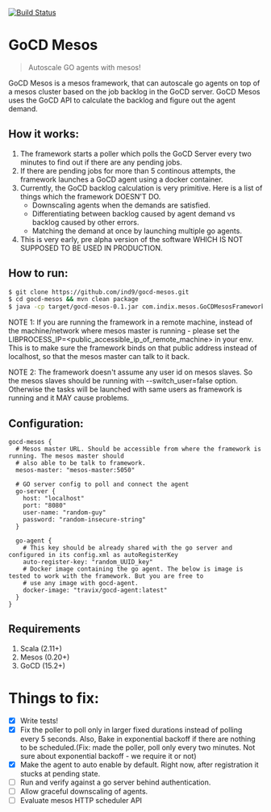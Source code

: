 [![Build Status](https://snap-ci.com/ind9/gocd-mesos/branch/master/build_image)](https://snap-ci.com/ind9/gocd-mesos/branch/master)

GoCD Mesos
==========
> Autoscale GO agents with mesos!

GoCD Mesos is a mesos framework, that can autoscale go agents on top of a mesos cluster based on the job backlog in the GoCD server. GoCD Mesos uses the GoCD API to calculate the backlog and figure out the agent demand.

How it works:
-------------
1. The framework starts a poller which polls the GoCD Server every two minutes to find out if there are any pending jobs.
2. If there are pending jobs for more than 5 continous attempts, the framework launches a GoCD agent using a docker container.
3. Currently, the GoCD backlog calculation is very primitive. Here is a list of things which the framework DOESN'T DO.
    - Downscaling agents when the demands are satisfied.
    - Differentiating between backlog caused by agent demand vs backlog caused by other errors.
    - Matching the demand at once by launching multiple go agents. 
4. This is very early, pre alpha version of the software WHICH IS NOT SUPPOSED TO BE USED IN PRODUCTION.


How to run:
-----------
```bash
$ git clone https://github.com/ind9/gocd-mesos.git
$ cd gocd-mesos && mvn clean package
$ java -cp target/gocd-mesos-0.1.jar com.indix.mesos.GoCDMesosFramework path/to/framework.conf
```

NOTE 1: If you are running the framework in a remote machine, instead of the machine/network where mesos master is running - please set the LIBPROCESS_IP=<public_accessible_ip_of_remote_machine> in your env. This is to make sure the framework binds on that public address instead of localhost, so that the mesos master can talk to it back. 

NOTE 2: The framework doesn't assume any user id on mesos slaves. So the mesos slaves should be running with --switch_user=false option. Otherwise the tasks will be launched with same users as framework is running and it MAY cause problems. 

Configuration:
--------------
```
gocd-mesos {
  # Mesos master URL. Should be accessible from where the framework is running. The mesos master should
  # also able to be talk to framework. 
  mesos-master: "mesos-master:5050"

  # GO server config to poll and connect the agent
  go-server {
    host: "localhost"
    port: "8080"
    user-name: "random-guy"
    password: "random-insecure-string"
  }

  go-agent {
    # This key should be already shared with the go server and configured in its config.xml as autoRegisterKey
    auto-register-key: "random_UUID_key"
    # Docker image containing the go agent. The below is image is tested to work with the framework. But you are free to
    # use any image with gocd-agent.
    docker-image: "travix/gocd-agent:latest"
  }
}
```

Requirements
------------

1. Scala (2.11+)
2. Mesos (0.20+)
3. GoCD (15.2+)


Things to fix:
=============
- [x] Write tests!
- [x] Fix the poller to poll only in larger fixed durations instead of polling every 5 seconds. Also, Bake in exponential backoff if there are nothing to be scheduled.(Fix: made the poller, poll only every two minutes. Not sure about exponential backoff - we require it or not)
- [x] Make the agent to auto enable by default. Right now, after registration it stucks at pending state.
- [ ] Run and verify against a go server behind authentication.
- [ ] Allow graceful downscaling of agents.
- [ ] Evaluate mesos HTTP scheduler API
